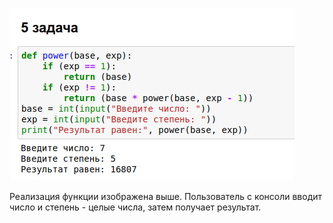 
![Значения вводятся пользователем с консоли, результат изображен на рисунке](https://github.com/Yuliya157/task/blob/main/a.png)


Реализация функции изображена выше. Пользователь с консоли вводит число и степень - целые числа, затем получает результат. 
